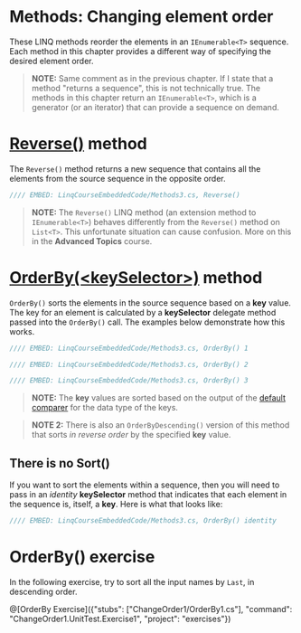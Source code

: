# Methods: Changing element order

These LINQ methods reorder the elements in an `IEnumerable<T>` sequence. Each method in this chapter provides a different way of specifying the desired element order.

> **NOTE:** Same comment as in the previous chapter. If I state that a method "returns a sequence", this is not technically true. The methods in this chapter return an `IEnumerable<T>`, which is a generator (or an iterator) that can provide a sequence on demand.

# [Reverse()](https://msdn.microsoft.com/en-us/library/bb358497%28v=vs.110%29.aspx) method
The `Reverse()` method returns a new sequence that contains all the elements from the source sequence in the opposite order.

```csharp
//// EMBED: LinqCourseEmbeddedCode/Methods3.cs, Reverse()
```

> **NOTE:** The `Reverse()` LINQ method (an extension method to `IEnumerable<T>`) behaves differently from the `Reverse()` method on `List<T>`. This unfortunate situation can cause confusion. More on this in the **Advanced Topics** course.

# [OrderBy(&lt;keySelector&gt;)](https://msdn.microsoft.com/en-us/library/bb534966%28v=vs.110%29.aspx) method
`OrderBy()` sorts the elements in the source sequence based on a **key** value. The key for an element is calculated by a **keySelector** delegate method passed into the `OrderBy()` call. The examples below demonstrate how this works.

```csharp
//// EMBED: LinqCourseEmbeddedCode/Methods3.cs, OrderBy() 1

//// EMBED: LinqCourseEmbeddedCode/Methods3.cs, OrderBy() 2

//// EMBED: LinqCourseEmbeddedCode/Methods3.cs, OrderBy() 3
```

> **NOTE:** The **key** values are sorted based on the output of the [default comparer](https://msdn.microsoft.com/en-us/library/azhsac5f%28v=vs.110%29.aspx) for the data type of the keys.

> **NOTE 2:** There is also an `OrderByDescending()` version of this method that sorts _in reverse order_ by the specified **key** value.

## There is no Sort()

If you want to sort the elements within a sequence, then you will need to pass in an _identity_ **keySelector** method that indicates that each element in the sequence is, itself, a **key**. Here is what that looks like:

```csharp
//// EMBED: LinqCourseEmbeddedCode/Methods3.cs, OrderBy() identity
```

# OrderBy() exercise
In the following exercise, try to sort all the input names by `Last`, in descending order.

@[OrderBy Exercise]({"stubs": ["ChangeOrder1/OrderBy1.cs"], "command": "ChangeOrder1.UnitTest.Exercise1", "project": "exercises"})
